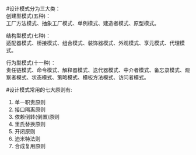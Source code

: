 #设计模式分为三大类：<br/>
创建型模式(五种)：<br/>
工厂方法模式、抽象工厂模式、单例模式、建造者模式、原型模式。

结构型模式(七种)：<br/>
适配器模式、桥接模式、组合模式、装饰器模式、外观模式、享元模式、代理模式。

行为型模式(十一种)：<br/>
责任链模式、命令模式、解释器模式、迭代器模式、中介者模式、备忘录模式、观察者模式、状态模式、策略模式、模板方法模式、访问者模式。


#设计模式常用的七大原则有:
1) 单一职责原则
2) 接口隔离原则
3) 依赖倒转(倒置)原则
4) 里氏替换原则
5) 开闭原则
6) 迪米特法则
7) 合成复用原则